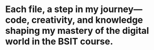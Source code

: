 # Each file, a step in my journey—code, creativity, and knowledge shaping my mastery of the digital world in the BSIT course.

